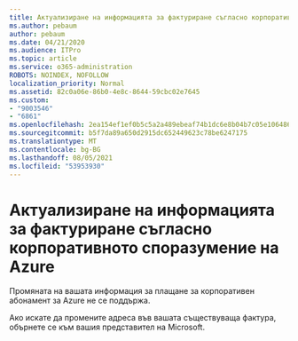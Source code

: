 ```yaml
---
title: Актуализиране на информацията за фактуриране съгласно корпоративното споразумение на Azure
ms.author: pebaum
author: pebaum
ms.date: 04/21/2020
ms.audience: ITPro
ms.topic: article
ms.service: o365-administration
ROBOTS: NOINDEX, NOFOLLOW
localization_priority: Normal
ms.assetid: 82c0a06e-86b0-4e8c-8644-59cbc02e7645
ms.custom:
- "9003546"
- "6861"
ms.openlocfilehash: 2ea154ef1ef0b5c5a2a489ebeaf74b1dc6e8b04b7c05e1064869cc99262c9823
ms.sourcegitcommit: b5f7da89a650d2915dc652449623c78be6247175
ms.translationtype: MT
ms.contentlocale: bg-BG
ms.lasthandoff: 08/05/2021
ms.locfileid: "53953930"
---
```

# <a name="update-billing-info-under-azure-enterprise-agreement"></a>Актуализиране на информацията за фактуриране съгласно корпоративното споразумение на Azure

Промяната на вашата информация за плащане за корпоративен абонамент за Azure не се поддържа.

Ако искате да промените адреса във вашата съществуваща фактура, обърнете се към вашия представител на Microsoft.
